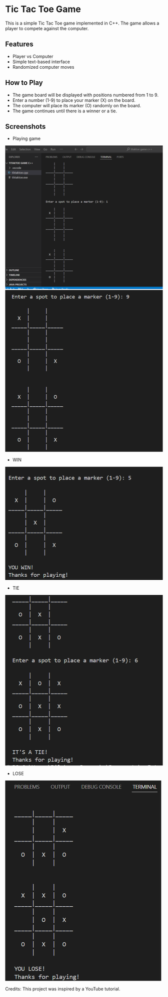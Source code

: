 # Tic Tac Toe Game

This is a simple Tic Tac Toe game implemented in C++. The game allows a player to compete against the computer.

## Features

- Player vs Computer
- Simple text-based interface
- Randomized computer moves

## How to Play
- The game board will be displayed with positions numbered from 1 to 9.
- Enter a number (1-9) to place your marker (X) on the board.
- The computer will place its marker (O) randomly on the board.
- The game continues until there is a winner or a tie.

## Screenshots
- Playing game
  
![1](https://github.com/DilshanaRanawake/Tic-Tac-Toe-Game/blob/main/Screenshots/ttt1.png)
![2](https://github.com/DilshanaRanawake/Tic-Tac-Toe-Game/blob/main/Screenshots/ttt2.png)
- WIN
  
![3](https://github.com/DilshanaRanawake/Tic-Tac-Toe-Game/blob/main/Screenshots/ttt3.png)
- TIE
  
![4](https://github.com/DilshanaRanawake/Tic-Tac-Toe-Game/blob/main/Screenshots/ttt4.png)
- LOSE
  
![5](https://github.com/DilshanaRanawake/Tic-Tac-Toe-Game/blob/main/Screenshots/ttt5.png)

Credits: This project was inspired by a YouTube tutorial. 
